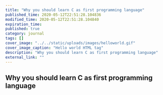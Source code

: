 ```yaml
---
title: "Why you should learn C as first programming language"
published_time: 2020-05-12T22:51:28.104836
modified_time: 2020-05-12T22:51:28.104840
expiration_time: 
published: true
category: journal
tags: []
cover_image: "../../static/uploads/images/helloworld.gif"
cover_image_caption: "Hello world HTML tag"
description: "Why you should learn C as first programming language"
external_link: ""
---
```


## Why you should learn C as first programming language

